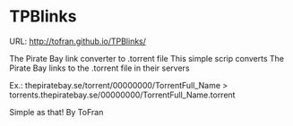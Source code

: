 TPBlinks
========

URL: http://tofran.github.io/TPBlinks/

The Pirate Bay link converter to .torrent file
This simple scrip converts The Pirate Bay links to the .torrent file in their servers

Ex.:
 thepiratebay.se/torrent/00000000/TorrentFull_Name	>	torrents.thepiratebay.se/00000000/TorrentFull_Name.torrent


Simple as that!
By ToFran